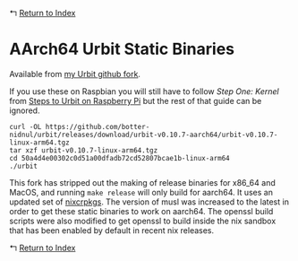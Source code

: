 ↰ [Return to Index](index.md)

# AArch64 Urbit Static Binaries

Available from [my Urbit github fork](https://github.com/botter-nidnul/urbit/releases/tag/urbit-v0.10.7-aarch64).

If you use these on Raspbian you will still have to follow *Step One: Kernel* from [Steps to Urbit on Raspberry Pi](Steps_to_Urbit_on_Raspberry_Pi.md) but the rest of that guide can be ignored.

```
curl -OL https://github.com/botter-nidnul/urbit/releases/download/urbit-v0.10.7-aarch64/urbit-v0.10.7-linux-arm64.tgz
tar xzf urbit-v0.10.7-linux-arm64.tgz
cd 50a4d4e00302c0d51a00dfadb72cd52807bcae1b-linux-arm64
./urbit
```

This fork has stripped out the making of release binaries for x86_64 and MacOS, and running `make release` will only build for aarch64. It uses an updated set of [nixcrpkgs](https://github.com/pololu/nixcrpkgs). The version of musl was increased to the latest in order to get these static binaries to work on aarch64. The openssl build scripts were also modified to get openssl to build inside the nix sandbox that has been enabled by default in recent nix releases.

↰ [Return to Index](index.md)
